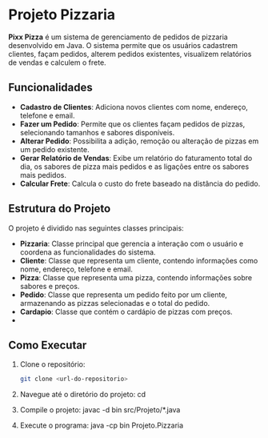# Projeto Pizzaria

**Pixx Pizza** é um sistema de gerenciamento de pedidos de pizzaria desenvolvido em Java. O sistema permite que os usuários cadastrem clientes, façam pedidos, alterem pedidos existentes, visualizem relatórios de vendas e calculem o frete.

## Funcionalidades

- **Cadastro de Clientes**: Adiciona novos clientes com nome, endereço, telefone e email.
- **Fazer um Pedido**: Permite que os clientes façam pedidos de pizzas, selecionando tamanhos e sabores disponíveis.
- **Alterar Pedido**: Possibilita a adição, remoção ou alteração de pizzas em um pedido existente.
- **Gerar Relatório de Vendas**: Exibe um relatório do faturamento total do dia, os sabores de pizza mais pedidos e as ligações entre os sabores mais pedidos.
- **Calcular Frete**: Calcula o custo do frete baseado na distância do pedido.

## Estrutura do Projeto

O projeto é dividido nas seguintes classes principais:

- **Pizzaria**: Classe principal que gerencia a interação com o usuário e coordena as funcionalidades do sistema.
- **Cliente**: Classe que representa um cliente, contendo informações como nome, endereço, telefone e email.
- **Pizza**: Classe que representa uma pizza, contendo informações sobre sabores e preços.
- **Pedido**: Classe que representa um pedido feito por um cliente, armazenando as pizzas selecionadas e o total do pedido.
- **Cardapio**: Classe que contém o cardápio de pizzas com preços.
- 
## Como Executar

1. Clone o repositório:
   ```bash
   git clone <url-do-repositorio>

2. Navegue até o diretório do projeto:
   cd <nome-do-diretorio>
   
3. Compile o projeto:
   javac -d bin src/Projeto/*.java

4. Execute o programa:
   java -cp bin Projeto.Pizzaria

